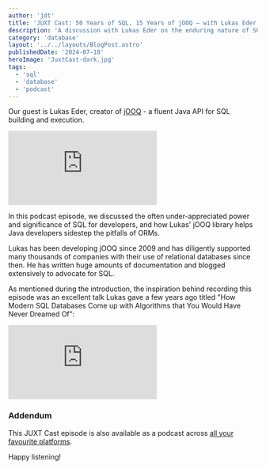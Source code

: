 ```yaml
---
author: 'jdt'
title: 'JUXT Cast: 50 Years of SQL, 15 Years of jOOQ — with Lukas Eder'
description: 'A discussion with Lukas Eder on the enduring nature of SQL, its ecosystem, and his role within it'
category: 'database'
layout: '../../layouts/BlogPost.astro'
publishedDate: '2024-07-18'
heroImage: 'JuxtCast-dark.jpg'
tags:
  - 'sql'
  - 'database'
  - 'podcast'
---
```


Our guest is Lukas Eder, creator of [jOOQ](https://jooq.org/) - a fluent Java API for SQL building and execution.<br/>

<iframe class='aspect-video w-full' src="https://www.youtube.com/embed/W2uavVs3BsI?si=U5cd0I9EKXd8C5-5" title="YouTube video player" frameborder="0" allow="accelerometer; autoplay; clipboard-write; encrypted-media; gyroscope; picture-in-picture; web-share" referrerpolicy="strict-origin-when-cross-origin" allowfullscreen></iframe>

In this podcast episode, we discussed the often under-appreciated power and significance of SQL for developers, and how Lukas' jOOQ library helps Java developers sidestep the pitfalls of ORMs.

Lukas has been developing jOOQ since 2009 and has diligently supported many thousands of companies with their use of relational databases since then. He has written huge amounts of documentation and blogged extensively to advocate for SQL.

As mentioned during the introduction, the inspiration behind recording this episode was an excellent talk Lukas gave a few years ago titled "How Modern SQL Databases Come up with Algorithms that You Would Have Never Dreamed Of":

<iframe class='aspect-video w-full' src="https://www.youtube.com/embed/wTPGW1PNy_Y?si=hfxju9VPSfhlIb70" title="YouTube video player" frameborder="0" allow="accelerometer; autoplay; clipboard-write; encrypted-media; gyroscope; picture-in-picture; web-share" referrerpolicy="strict-origin-when-cross-origin" allowfullscreen></iframe>

### Addendum

This JUXT Cast episode is also available as a podcast across [all your favourite platforms](https://pnc.st/s/juxt-cast/f45e27c0/juxt-cast-50-years-of-sql-15-years-of-jooq-with-lukas-eder).

Happy listening!
